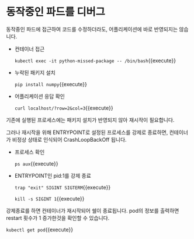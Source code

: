 # 동작중인 파드를 디버그

동작중인 파드에 접근하여 코드를 수정하더라도, 어플리케이션에 바로 반영되지는 않습니다.

- 컨테이너 접근

  `kubectl exec -it python-missed-package -- /bin/bash`{{execute}}

- 누락된 패키지 설치

  `pip install numpy`{{execute}}

- 어플리케이션 응답 확인

  `curl localhost/?row=2&col=3`{{execute}}

기존에 실행된 프로세스에는 패키지 설치가 반영되지 않아 재시작이 필요합니다.

그러나 재시작을 위해 ENTRYPOINT로 설정된 프로세스를 강제로 종료하면, 컨테이너가 비정상 상태로 인식되어 CrashLoopBackOff 됩니다.

- 프로세스 확인

  `ps aux`{{execute}}

- ENTRYPOINT인 pid:1를 강제 종료

  `trap "exit" SIGINT SIGTERM`{{execute}}

  `kill -s SIGINT 1`{{execute}}

강제종료를 하면 컨테이너가 재시작되어 쉘이 종료됩니다.
pod의 정보를 출력하면 restart 횟수가 1 증가한것을 확인할 수 있습니다.

`kubectl get pod`{{execute}}
